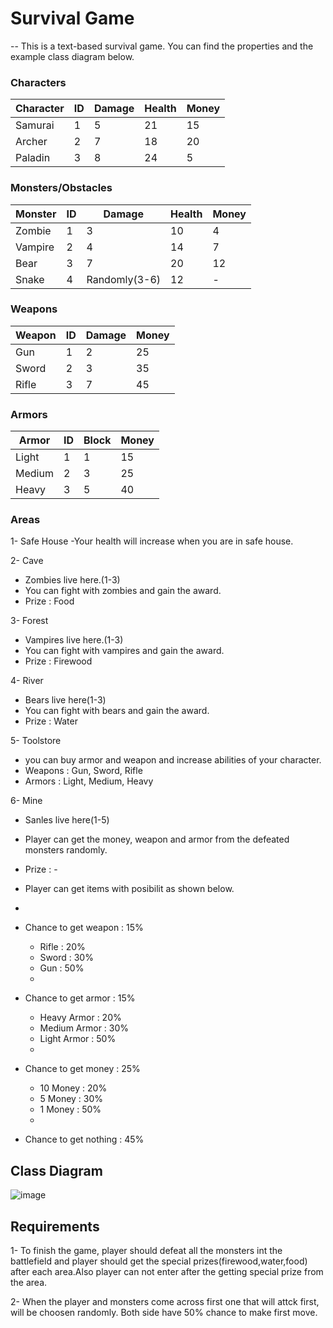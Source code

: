 # Survival Game
-- This is a text-based survival game.
You can find the properties and the example class diagram below.

### Characters

| Character      | ID            | Damage        | Health        | Money         |
| ------------- | ------------- |-------------- |---------------|---------------|
| Samurai       | 1             | 5             | 21            | 15            |
| Archer        | 2             | 7             | 18            | 20            |
| Paladin       | 3             | 8             | 24            | 5             |

### Monsters/Obstacles

| Monster       | ID            | Damage        | Health        | Money         |
| ------------- | ------------- |-------------- |---------------|---------------|
| Zombie        | 1             | 3             | 10            | 4             |
| Vampire       | 2             | 4             | 14            | 7             |
| Bear          | 3             | 7             | 20            | 12            |
| Snake         | 4             | Randomly(3-6) | 12            | -             |


### Weapons

| Weapon        | ID            | Damage        | Money         |
| ------------- | ------------- |-------------- |---------------|
| Gun           | 1             | 2             | 25            |
| Sword         | 2             | 3             | 35            |
| Rifle         | 3             | 7             | 45            | 

### Armors

| Armor         | ID            | Block        | Money         |
| ------------- | ------------- |-------------- |---------------|
| Light         | 1             | 1             | 15            |
| Medium        | 2             | 3             | 25            |
| Heavy         | 3             | 5             | 40            | 


### Areas

1- Safe House
 -Your health will increase when you are in safe house.
 
2- Cave
 - Zombies live here.(1-3)
 - You can fight with zombies and gain the award.
 - Prize : Food
 
3- Forest
 - Vampires live here.(1-3)
 - You can fight with vampires and gain the award.
 - Prize : Firewood

4- River
 - Bears live here(1-3)
 - You can fight with bears and gain the award.
 - Prize : Water
 
5- Toolstore
 - you can buy armor and weapon and increase abilities of your character.
 - Weapons : Gun, Sword, Rifle
 - Armors : Light, Medium, Heavy

6- Mine
 - Sanles live here(1-5)
 - Player can get the money, weapon and armor from the defeated monsters randomly.
 - Prize : -

 - Player can get items with posibilit as shown below.
 - 
 - Chance to get weapon : 15%
   - Rifle : 20%
   - Sword : 30%
   - Gun : 50%
   - 
 - Chance to get armor : 15%
   - Heavy Armor : 20%
   - Medium Armor : 30%
   - Light Armor : 50%
   - 
 - Chance to get money : 25%
   - 10 Money : 20%
   - 5 Money : 30%
   - 1 Money : 50%
   - 
 - Chance to get nothing : 45%
 
 
 
 ## Class Diagram
 ![image](https://user-images.githubusercontent.com/36278457/153771770-2fbabc67-95a5-4cac-8244-38b7db06a018.png)
 
 ## Requirements
 1- To finish the game, player should defeat all the monsters int the battlefield and player should get the special prizes(firewood,water,food) after each area.Also player can not enter after the getting special prize from the area.
 
 2- When the player and monsters come across first one that will attck first, will be choosen randomly. Both side have 50% chance to make first move.
 
 
 
